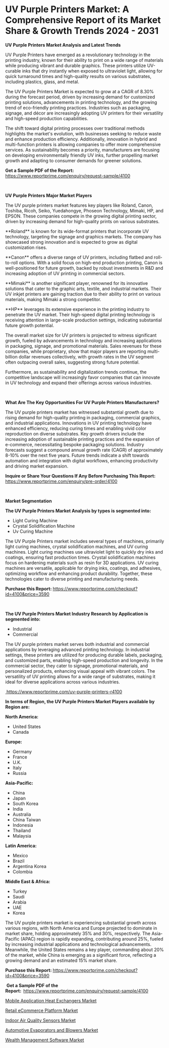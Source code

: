 <p><h1>UV Purple Printers Market: A Comprehensive Report of its Market Share & Growth Trends 2024 - 2031</h1></p><p><strong>UV Purple Printers Market Analysis and Latest Trends</strong></p>
<p><p>UV Purple Printers have emerged as a revolutionary technology in the printing industry, known for their ability to print on a wide range of materials while producing vibrant and durable graphics. These printers utilize UV-curable inks that dry instantly when exposed to ultraviolet light, allowing for quick turnaround times and high-quality results on various substrates, including plastics, glass, and metal.</p><p>The UV Purple Printers Market is expected to grow at a CAGR of 8.30% during the forecast period, driven by increasing demand for customized printing solutions, advancements in printing technology, and the growing trend of eco-friendly printing practices. Industries such as packaging, signage, and décor are increasingly adopting UV printers for their versatility and high-speed production capabilities. </p><p>The shift toward digital printing processes over traditional methods highlights the market's evolution, with businesses seeking to reduce waste and enhance production efficiency. Additionally, innovation in hybrid and multi-function printers is allowing companies to offer more comprehensive services. As sustainability becomes a priority, manufacturers are focusing on developing environmentally friendly UV inks, further propelling market growth and adapting to consumer demands for greener solutions.</p></p>
<p><strong>Get a Sample PDF of the Report:&nbsp;</strong> <a href="https://www.reportprime.com/enquiry/request-sample/4100">https://www.reportprime.com/enquiry/request-sample/4100</a></p>
<p>&nbsp;</p>
<p><strong>UV Purple Printers Major Market Players</strong></p>
<p><p>The UV purple printers market features key players like Roland, Canon, Toshiba, Ricoh, Seiko, Yuedahongye, Phoseon Technology, Mimaki, HP, and EPSON. These companies compete in the growing digital printing sector, driven by increasing demand for high-quality prints on various substrates.</p><p>**Roland** is known for its wide-format printers that incorporate UV technology, targeting the signage and graphics markets. The company has showcased strong innovation and is expected to grow as digital customization rises.</p><p>**Canon** offers a diverse range of UV printers, including flatbed and roll-to-roll options. With a solid focus on high-end production printing, Canon is well-positioned for future growth, backed by robust investments in R&D and increasing adoption of UV printing in commercial sectors.</p><p>**Mimaki** is another significant player, renowned for its innovative solutions that cater to the graphic arts, textile, and industrial markets. Their UV inkjet printers are gaining traction due to their ability to print on various materials, making Mimaki a strong competitor.</p><p>**HP** leverages its extensive experience in the printing industry to penetrate the UV market. Their high-speed digital printing technology is receiving attention in large-scale production settings, indicating substantial future growth potential.</p><p>The overall market size for UV printers is projected to witness significant growth, fueled by advancements in technology and increasing applications in packaging, signage, and promotional materials. Sales revenues for these companies, while proprietary, show that major players are reporting multi-billion dollar revenues collectively, with growth rates in the UV segment often outpacing overall sales, suggesting strong future potential. </p><p>Furthermore, as sustainability and digitalization trends continue, the competitive landscape will increasingly favor companies that can innovate in UV technology and expand their offerings across various industries.</p></p>
<p>&nbsp;</p>
<p><strong>What Are The Key Opportunities For UV Purple Printers Manufacturers?</strong></p>
<p><p>The UV purple printers market has witnessed substantial growth due to rising demand for high-quality printing in packaging, commercial graphics, and industrial applications. Innovations in UV printing technology have enhanced efficiency, reducing curing times and enabling vivid color reproduction on diverse substrates. Key growth drivers include the increasing adoption of sustainable printing practices and the expansion of e-commerce, necessitating bespoke packaging solutions. Industry forecasts suggest a compound annual growth rate (CAGR) of approximately 8-10% over the next five years. Future trends indicate a shift towards automation and integration with digital workflows, enhancing productivity and driving market expansion.</p></p>
<p><strong>Inquire or Share Your Questions If Any Before Purchasing This Report:</strong> <a href="https://www.reportprime.com/enquiry/pre-order/4100">https://www.reportprime.com/enquiry/pre-order/4100</a></p>
<p>&nbsp;</p>
<p><strong>Market Segmentation</strong></p>
<p><strong>The UV Purple Printers Market Analysis by types is segmented into:</strong></p>
<p><ul><li>Light Curing Machine</li><li>Crystal Solidification Machine</li><li>Uv Curing Machine</li></ul></p>
<p><p>The UV Purple Printers market includes several types of machines, primarily light curing machines, crystal solidification machines, and UV curing machines. Light curing machines use ultraviolet light to quickly dry inks and coatings, ensuring fast production times. Crystal solidification machines focus on hardening materials such as resin for 3D applications. UV curing machines are versatile, applicable for drying inks, coatings, and adhesives, optimizing workflow and enhancing product durability. Together, these technologies cater to diverse printing and manufacturing needs.</p></p>
<p><strong>Purchase this Report:&nbsp;</strong><a href="https://www.reportprime.com/checkout?id=4100&price=3590">https://www.reportprime.com/checkout?id=4100&price=3590</a></p>
<p>&nbsp;</p>
<p><strong>The UV Purple Printers Market Industry Research by Application is segmented into:</strong></p>
<p><ul><li>Industrial</li><li>Commercial</li></ul></p>
<p><p>The UV purple printers market serves both industrial and commercial applications by leveraging advanced printing technology. In industrial settings, these printers are utilized for producing durable labels, packaging, and customized parts, enabling high-speed production and longevity. In the commercial sector, they cater to signage, promotional materials, and personalized products, enhancing visual appeal with vibrant colors. The versatility of UV printing allows for a wide range of substrates, making it ideal for diverse applications across various industries.</p></p>
<p><a href="https://www.reportprime.com/uv-purple-printers-r4100">&nbsp;https://www.reportprime.com/uv-purple-printers-r4100</a></p>
<p><strong>In terms of Region, the UV Purple Printers Market Players available by Region are:</strong></p>
<p>
    <p> <strong> North America: </strong>
        <ul>
            <li>United States</li>
            <li>Canada</li>
        </ul>
        </p> 
    <p> <strong> Europe: </strong>
        <ul>
            <li>Germany</li>
            <li>France</li>
            <li>U.K.</li>
            <li>Italy</li>
            <li>Russia</li>
        </ul>
        </p> 
    <p> <strong> Asia-Pacific: </strong>
        <ul>
            <li>China</li>
            <li>Japan</li>
            <li>South Korea</li>
            <li>India</li>
            <li>Australia</li>
            <li>China Taiwan</li>
            <li>Indonesia</li>
            <li>Thailand</li>
            <li>Malaysia</li>
        </ul>
        </p> 
    <p> <strong> Latin America: </strong>
        <ul>
            <li>Mexico</li>
            <li>Brazil</li>
            <li>Argentina Korea</li>
            <li>Colombia</li>
        </ul>
        </p> 
    <p> <strong> Middle East & Africa: </strong>
        <ul>
            <li>Turkey</li>
            <li>Saudi</li>
            <li>Arabia</li>
            <li>UAE</li>
            <li>Korea</li>
        </ul>
    </p>
    </p>
<p><p>The UV purple printers market is experiencing substantial growth across various regions, with North America and Europe projected to dominate in market share, holding approximately 35% and 30%, respectively. The Asia-Pacific (APAC) region is rapidly expanding, contributing around 25%, fueled by increasing industrial applications and technological advancements. Meanwhile, the United States remains a key player, commanding about 20% of the market, while China is emerging as a significant force, reflecting a growing demand and an estimated 15% market share.</p></p>
<p><strong>Purchase this Report: </strong><a href="https://www.reportprime.com/checkout?id=4100&price=3590">https://www.reportprime.com/checkout?id=4100&price=3590</a></p>
<p>&nbsp;<strong>Get a Sample PDF of the Report:&nbsp;&nbsp;</strong><a href="https://www.reportprime.com/enquiry/request-sample/4100">https://www.reportprime.com/enquiry/request-sample/4100</a></p>
<p><strong></strong></p>
<p><p><a href="https://issuu.com/reportprime-2/docs/mobile-application-heat-exchangers-_0efab094fa1b09">Mobile Application Heat Exchangers Market</a></p><p><a href="https://www.linkedin.com/pulse/pioneering-growth-analyzing-global-retail-ecommerce-platform-yydie?trackingId=SftFJP1JQB2CImO6m5nCtA%3D%3D">Retail eCommerce Platform Market</a></p><p><a href="https://github.com/FassouRP/Market-Research-Report-List-6/blob/main/indoor-air-quality-sensors-market.md">Indoor Air Quality Sensors Market</a></p><p><a href="https://issuu.com/reportprime-2/docs/automotive-evaporators-and-blowers-_9a648195f689d4">Automotive Evaporators and Blowers Market</a></p><p><a href="https://www.linkedin.com/pulse/wealth-management-software-market-size-share-analysis--vkdie?trackingId=T2D3znlsRvqXM8c65mumCQ%3D%3D">Wealth Management Software Market</a></p></p>